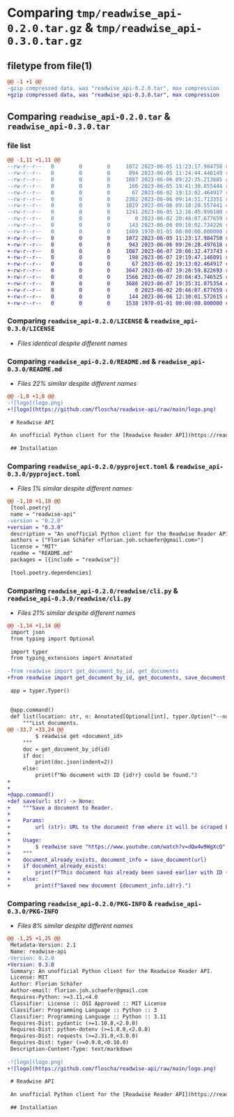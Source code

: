 # Comparing `tmp/readwise_api-0.2.0.tar.gz` & `tmp/readwise_api-0.3.0.tar.gz`

## filetype from file(1)

```diff
@@ -1 +1 @@
-gzip compressed data, was "readwise_api-0.2.0.tar", max compression
+gzip compressed data, was "readwise_api-0.3.0.tar", max compression
```

## Comparing `readwise_api-0.2.0.tar` & `readwise_api-0.3.0.tar`

### file list

```diff
@@ -1,11 +1,11 @@
--rw-r--r--   0        0        0     1072 2023-06-05 11:23:17.984758 readwise_api-0.2.0/LICENSE
--rw-r--r--   0        0        0      894 2023-06-05 11:24:44.440149 readwise_api-0.2.0/README.md
--rw-r--r--   0        0        0     1087 2023-06-06 09:22:35.213685 readwise_api-0.2.0/pyproject.toml
--rw-r--r--   0        0        0      166 2023-06-05 19:41:30.855444 readwise_api-0.2.0/readwise/__init__.py
--rw-r--r--   0        0        0       67 2023-06-02 19:13:02.464917 readwise_api-0.2.0/readwise/__main__.py
--rw-r--r--   0        0        0     2382 2023-06-06 09:14:51.713351 readwise_api-0.2.0/readwise/api.py
--rw-r--r--   0        0        0     1029 2023-06-06 09:18:20.557441 readwise_api-0.2.0/readwise/cli.py
--rw-r--r--   0        0        0     1241 2023-06-05 13:16:45.999100 readwise_api-0.2.0/readwise/model.py
--rw-r--r--   0        0        0        0 2023-06-02 20:46:07.677659 readwise_api-0.2.0/readwise/py.typed
--rw-r--r--   0        0        0      143 2023-06-06 09:18:02.734226 readwise_api-0.2.0/readwise/version.py
--rw-r--r--   0        0        0     1489 1970-01-01 00:00:00.000000 readwise_api-0.2.0/PKG-INFO
+-rw-r--r--   0        0        0     1072 2023-06-05 11:23:17.984758 readwise_api-0.3.0/LICENSE
+-rw-r--r--   0        0        0      943 2023-06-06 09:26:28.497618 readwise_api-0.3.0/README.md
+-rw-r--r--   0        0        0     1087 2023-06-07 20:06:32.473743 readwise_api-0.3.0/pyproject.toml
+-rw-r--r--   0        0        0      198 2023-06-07 19:19:47.146091 readwise_api-0.3.0/readwise/__init__.py
+-rw-r--r--   0        0        0       67 2023-06-02 19:13:02.464917 readwise_api-0.3.0/readwise/__main__.py
+-rw-r--r--   0        0        0     3647 2023-06-07 19:26:59.822693 readwise_api-0.3.0/readwise/api.py
+-rw-r--r--   0        0        0     1566 2023-06-07 20:04:43.746525 readwise_api-0.3.0/readwise/cli.py
+-rw-r--r--   0        0        0     3686 2023-06-07 19:35:31.075354 readwise_api-0.3.0/readwise/model.py
+-rw-r--r--   0        0        0        0 2023-06-02 20:46:07.677659 readwise_api-0.3.0/readwise/py.typed
+-rw-r--r--   0        0        0      144 2023-06-06 12:30:01.572615 readwise_api-0.3.0/readwise/version.py
+-rw-r--r--   0        0        0     1538 1970-01-01 00:00:00.000000 readwise_api-0.3.0/PKG-INFO
```

### Comparing `readwise_api-0.2.0/LICENSE` & `readwise_api-0.3.0/LICENSE`

 * *Files identical despite different names*

### Comparing `readwise_api-0.2.0/README.md` & `readwise_api-0.3.0/README.md`

 * *Files 22% similar despite different names*

```diff
@@ -1,8 +1,8 @@
-![logo](logo.png)
+![logo](https://github.com/floscha/readwise-api/raw/main/logo.png)
 
 # Readwise API
 
 An unofficial Python client for the [Readwise Reader API](https://readwise.io/reader_api).
 
 ## Installation
```

### Comparing `readwise_api-0.2.0/pyproject.toml` & `readwise_api-0.3.0/pyproject.toml`

 * *Files 1% similar despite different names*

```diff
@@ -1,10 +1,10 @@
 [tool.poetry]
 name = "readwise-api"
-version = "0.2.0"
+version = "0.3.0"
 description = "An unofficial Python client for the Readwise Reader API."
 authors = ["Florian Schäfer <florian.joh.schaefer@gmail.com>"]
 license = "MIT"
 readme = "README.md"
 packages = [{include = "readwise"}]
 
 [tool.poetry.dependencies]
```

### Comparing `readwise_api-0.2.0/readwise/cli.py` & `readwise_api-0.3.0/readwise/cli.py`

 * *Files 21% similar despite different names*

```diff
@@ -1,14 +1,14 @@
 import json
 from typing import Optional
 
 import typer
 from typing_extensions import Annotated
 
-from readwise import get_document_by_id, get_documents
+from readwise import get_document_by_id, get_documents, save_document
 
 app = typer.Typer()
 
 
 @app.command()
 def list(location: str, n: Annotated[Optional[int], typer.Option("--number", "-n")] = None) -> None:
     """List documents.
@@ -33,7 +33,24 @@
         $ readwise get <document_id>
     """
     doc = get_document_by_id(id)
     if doc:
         print(doc.json(indent=2))
     else:
         print(f"No document with ID {id!r} could be found.")
+
+
+@app.command()
+def save(url: str) -> None:
+    """Save a document to Reader.
+
+    Params:
+        url (str): URL to the document from where it will be scraped by Readwise.
+
+    Usage:
+        $ readwise save "https://www.youtube.com/watch?v=dQw4w9WgXcQ"
+    """
+    document_already_exists, document_info = save_document(url)
+    if document_already_exists:
+        print(f"This document has already been saved earlier with ID {document_info.id!r}.")
+    else:
+        print(f"Saved new document {document_info.id!r}.")
```

### Comparing `readwise_api-0.2.0/PKG-INFO` & `readwise_api-0.3.0/PKG-INFO`

 * *Files 8% similar despite different names*

```diff
@@ -1,25 +1,25 @@
 Metadata-Version: 2.1
 Name: readwise-api
-Version: 0.2.0
+Version: 0.3.0
 Summary: An unofficial Python client for the Readwise Reader API.
 License: MIT
 Author: Florian Schäfer
 Author-email: florian.joh.schaefer@gmail.com
 Requires-Python: >=3.11,<4.0
 Classifier: License :: OSI Approved :: MIT License
 Classifier: Programming Language :: Python :: 3
 Classifier: Programming Language :: Python :: 3.11
 Requires-Dist: pydantic (>=1.10.8,<2.0.0)
 Requires-Dist: python-dotenv (>=1.0.0,<2.0.0)
 Requires-Dist: requests (>=2.31.0,<3.0.0)
 Requires-Dist: typer (>=0.9.0,<0.10.0)
 Description-Content-Type: text/markdown
 
-![logo](logo.png)
+![logo](https://github.com/floscha/readwise-api/raw/main/logo.png)
 
 # Readwise API
 
 An unofficial Python client for the [Readwise Reader API](https://readwise.io/reader_api).
 
 ## Installation
```

